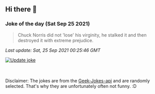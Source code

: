 ## Hi there 👋

### Joke of the day (Sat Sep 25 2021)
<!-- joke -->
>Chuck Norris did not 'lose' his virginity, he stalked it and then destroyed it with extreme prejudice.
<!-- /joke -->

*Last update: Sat, 25 Sep 2021 00:25:46 GMT*

[![Update joke](https://github.com/nclskfm/nclskfm/actions/workflows/joke.yml/badge.svg)](https://github.com/nclskfm/nclskfm/actions/workflows/joke.yml)

<br><br>
Disclaimer: The jokes are from the [Geek-Jokes-api](https://github.com/sameerkumar18/geek-joke-api) and are randomly selected. That's why they are unfortunately often not funny. :D
